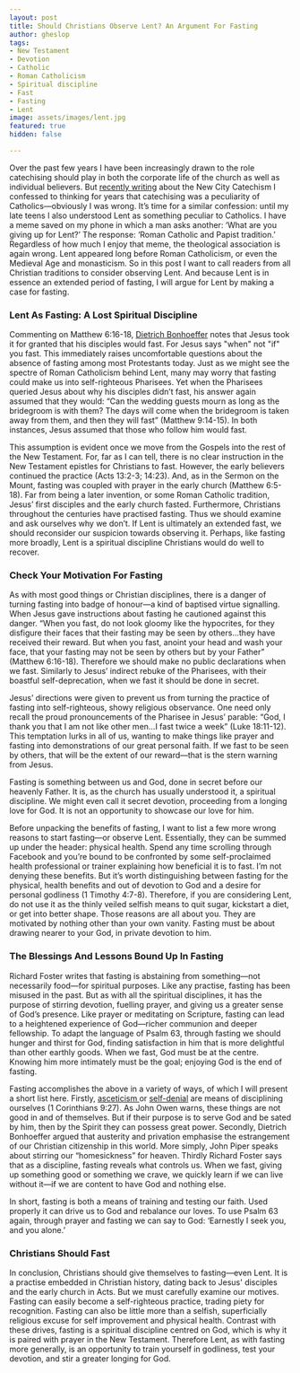 ```yaml
---
layout: post
title: Should Christians Observe Lent? An Argument For Fasting
author: gheslop
tags:
- New Testament
- Devotion
- Catholic
- Roman Catholicism
- Spiritual discipline
- Fast
- Fasting
- Lent
image: assets/images/lent.jpg
featured: true
hidden: false

---
```

Over the past few years I have been increasingly drawn to the role catechising should play in both the corporate life of the church as well as individual believers. But [recently writing](https://africa.thegospelcoalition.org/article/the-new-city-catechism-in-africa/ "New City Catechism At TGCA") about the New City Catechism I confessed to thinking for years that catechising was a peculiarity of Catholics—obviously I was wrong. It’s time for a similar confession: until my late teens I also understood Lent as something peculiar to Catholics. I have a meme saved on my phone in which a man asks another: ‘What are you giving up for Lent?’ The response: ‘Roman Catholic and Papist tradition.’ Regardless of how much I enjoy that meme, the theological association is again wrong. Lent appeared long before Roman Catholicism, or even the Medieval Age and monasticism. So in this post I want to call readers from all Christian traditions to consider observing Lent. And because Lent is in essence an extended period of fasting, I will argue for Lent by making a case for fasting.

### **Lent As Fasting: A Lost Spiritual Discipline**

Commenting on Matthew 6:16-18, [Dietrich Bonhoeffer](https://rekindle.co.za/content/bonhoeffer-on-the-cost-of-discipleship/ "The Cost Of Discipleship") notes that Jesus took it for granted that his disciples would fast. For Jesus says "when" not "if" you fast. This immediately raises uncomfortable questions about the absence of fasting among most Protestants today. Just as we might see the spectre of Roman Catholicism behind Lent, many may worry that fasting could make us into self-righteous Pharisees. Yet when the Pharisees queried Jesus about why his disciples didn’t fast, his answer again assumed that they would: “Can the wedding guests mourn as long as the bridegroom is with them? The days will come when the bridegroom is taken away from them, and then they will fast” (Matthew 9:14-15). In both instances, Jesus assumed that those who follow him would fast.

This assumption is evident once we move from the Gospels into the rest of the New Testament. For, far as I can tell, there is no clear instruction in the New Testament epistles for Christians to fast. However, the early believers continued the practice (Acts 13:2-3; 14:23). And, as in the Sermon on the Mount, fasting was coupled with prayer in the early church (Matthew 6:5-18). Far from being a later invention, or some Roman Catholic tradition, Jesus’ first disciples and the early church fasted. Furthermore, Christians throughout the centuries have practised fasting. Thus we should examine and ask ourselves why we don’t. If Lent is ultimately an extended fast, we should reconsider our suspicion towards observing it. Perhaps, like fasting more broadly, Lent is a spiritual discipline Christians would do well to recover.

### **Check Your Motivation For Fasting**

As with most good things or Christian disciplines, there is a danger of turning fasting into badge of honour—a kind of baptised virtue signalling. When Jesus gave instructions about fasting he cautioned against this danger. “When you fast, do not look gloomy like the hypocrites, for they disfigure their faces that their fasting may be seen by others...they have received their reward. But when you fast, anoint your head and wash your face, that your fasting may not be seen by others but by your Father” (Matthew 6:16-18). Therefore we should make no public declarations when we fast. Similarly to Jesus’ indirect rebuke of the Pharisees, with their boastful self-deprecation, when we fast it should be done in secret.

Jesus’ directions were given to prevent us from turning the practice of fasting into self-righteous, showy religious observance. One need only recall the proud pronouncements of the Pharisee in Jesus’ parable: “God, I thank you that I am not like other men…I fast twice a week” (Luke 18:11-12). This temptation lurks in all of us, wanting to make things like prayer and fasting into demonstrations of our great personal faith. If we fast to be seen by others, that will be the extent of our reward—that is the stern warning from Jesus.

Fasting is something between us and God, done in secret before our heavenly Father. It is, as the church has usually understood it, a spiritual discipline. We might even call it secret devotion, proceeding from a longing love for God. It is not an opportunity to showcase our love for him.

Before unpacking the benefits of fasting, I want to list a few more wrong reasons to start fasting—or observe Lent. Essentially, they can be summed up under the header: physical health. Spend any time scrolling through Facebook and you’re bound to be confronted by some self-proclaimed health professional or trainer explaining how beneficial it is to fast. I’m not denying these benefits. But it’s worth distinguishing between fasting for the physical, health benefits and out of devotion to God and a desire for personal godliness (1 Timothy 4:7-8). Therefore, if you are considering Lent, do not use it as the thinly veiled selfish means to quit sugar, kickstart a diet, or get into better shape. Those reasons are all about you. They are motivated by nothing other than your own vanity. Fasting must be about drawing nearer to your God, in private devotion to him.

### **The Blessings And Lessons Bound Up In Fasting**

Richard Foster writes that fasting is abstaining from something—not necessarily food—for spiritual purposes. Like any practise, fasting has been misused in the past. But as with all the spiritual disciplines, it has the purpose of stirring devotion, fuelling prayer, and giving us a greater sense of God’s presence. Like prayer or meditating on Scripture, fasting can lead to a heightened experience of God—richer communion and deeper fellowship. To adapt the language of Psalm 63, through fasting we should hunger and thirst for God, finding satisfaction in him that is more delightful than other earthly goods. When we fast, God must be at the centre. Knowing him more intimately must be the goal; enjoying God is the end of fasting.

Fasting accomplishes the above in a variety of ways, of which I will present a short list here. Firstly, [asceticism ](https://rekindle.co.za/content/john-owen-and-asceticism/ "John Owen On Asceticism")or [self-denial](https://rekindle.co.za/content/unpopular-christianity/ "John Calvin On Self-Denial") are means of disciplining ourselves (1 Corinthians 9:27). As John Owen warns, these things are not good in and of themselves. But if their purpose is to serve God and be sated by him, then by the Spirit they can possess great power. Secondly, Dietrich Bonhoeffer argued that austerity and privation emphasise the estrangement of our Christian citizenship in this world. More simply, John Piper speaks about stirring our “homesickness” for heaven. Thirdly Richard Foster says that as a discipline, fasting reveals what controls us. When we fast, giving up something good or something we crave, we quickly learn if we can live without it—if we are content to have God and nothing else.

In short, fasting is both a means of training and testing our faith. Used properly it can drive us to God and rebalance our loves. To use Psalm 63 again, through prayer and fasting we can say to God: ‘Earnestly I seek you, and you alone.’

### Christians Should Fast

In conclusion, Christians should give themselves to fasting—even Lent. It is a practise embedded in Christian history, dating back to Jesus' disciples and the early church in Acts. But we must carefully examine our motives. Fasting can easily become a self-righteous practice, trading piety for recognition. Fasting can also be little more than a selfish, superficially religious excuse for self improvement and physical health. Contrast with these drives, fasting is a spiritual discipline centred on God, which is why it is paired with prayer in the New Testament. Therefore Lent, as with fasting more generally, is an opportunity to train yourself in godliness, test your devotion, and stir a greater longing for God.